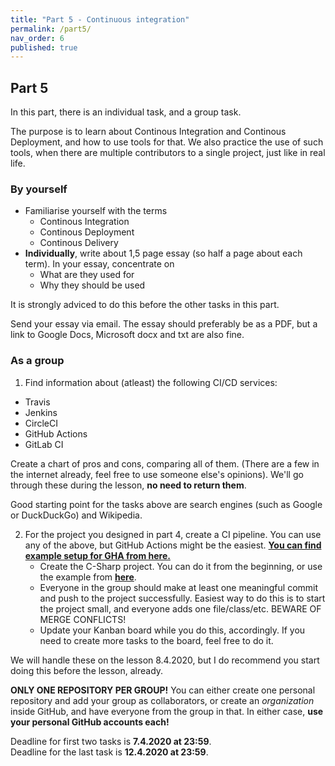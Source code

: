 ```yaml
---
title: "Part 5 - Continuous integration"
permalink: /part5/
nav_order: 6
published: true
---
```


## Part 5

In this part, there is an individual task, and a group task. 

The purpose is to learn about Continous Integration and Continous Deployment, and how to use tools for that. We also practice the use of such tools, when there are multiple contributors to a single project, just like in real life.

### By yourself
* Familiarise yourself with the terms
  * Continous Integration
  * Continous Deployment
  * Continous Delivery
* **Individually**, write about 1,5 page essay (so half a page about each term). In your essay, concentrate on
  * What are they used for
  * Why they should be used

It is strongly adviced to do this before the other tasks in this part.

Send your essay via email. The essay should preferably be as a PDF, but a link to Google Docs, Microsoft docx and txt are also fine.

### As a group

1. Find information about (atleast) the following CI/CD services:
* Travis
* Jenkins
* CircleCI
* GitHub Actions
* GitLab CI  

Create a chart of pros and cons, comparing all of them. (There are a few in the internet already, feel free to use someone else's opinions). We'll go through these during the lesson, **no need to return them**.

Good starting point for the tasks above are search engines (such as Google or DuckDuckGo) and Wikipedia.

2. For the project you designed in part 4, create a CI pipeline. You can use any of the above, but GitHub Actions might be the easiest. [**You can find example setup for GHA from here.**](https://github.com/HeikkiHei/csharp-example)
    * Create the C-Sharp project. You can do it from the beginning, or use the example from [**here**](https://github.com/centria/coding-exercises/tree/master/project_examples/NewTypes).
    * Everyone in the group should make at least one meaningful commit and push to the project successfully. Easiest way to do this is to start the project small, and everyone adds one file/class/etc. BEWARE OF MERGE CONFLICTS!
    * Update your Kanban board while you do this, accordingly. If you need to create more tasks to the board, feel free to do it.

We will handle these on the lesson 8.4.2020, but I do recommend you start doing this before the lesson, already.

**ONLY ONE REPOSITORY PER GROUP!** You can either create one personal repository and add your group as collaborators, or create an *organization* inside GitHub, and have everyone from the group in that. In either case, **use your personal GitHub accounts each!**

Deadline for first two tasks is **7.4.2020 at 23:59**.  
Deadline for the last task is **12.4.2020 at 23:59**. 

